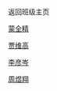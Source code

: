 
<html>
<head>
<meta charset="utf-8">
<title>210</title>
</head>

<body>
返回班级主页
<p><a href="https://thisismqj.github.io/schoolwork-page/">蒙全精 </a></p>
<p><a href="https://sim47.github.io/4564/">贾维高</a></p>
<p><a href=" https://lyc20060601.github.io/Lyc14567/">李彦岑</a></p>
<p><a href="https://hiozings.github.io/homework/">周煜翔</a></p>
<p>&nbsp;</p>
</body>
</html>
